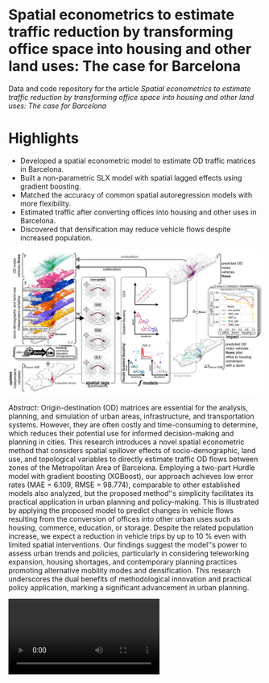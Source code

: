 # **Spatial econometrics to estimate traffic reduction by transforming office space into housing and other land uses: The case for Barcelona**
Data and code repository for the article *Spatial econometrics to estimate traffic reduction by transforming office space into housing and other land uses: The case for Barcelona*

# Highlights
- Developed a spatial econometric model to estimate OD traffic matrices in Barcelona.
- Built a non-parametric SLX model with spatial lagged effects using gradient boosting.
- Matched the accuracy of common spatial autoregression models with more flexibility.
- Estimated traffic after converting offices into housing and other uses in Barcelona.
- Discovered that densification may reduce vehicle flows despite increased population.

![Results](fig_graph_abstr.drawio_v10.jpg)

*Abstract:* Origin-destination (OD) matrices are essential for the analysis, planning, and simulation of urban areas, infrastructure, and transportation systems. However, they are often costly and time-consuming to determine, which reduces their potential use for informed decision-making and planning in cities. This research introduces a novel spatial econometric method that considers spatial spillover effects of socio-demographic, land use, and topological variables to directly estimate traffic OD flows between zones of the Metropolitan Area of Barcelona. Employing a two-part Hurdle model with gradient boosting (XGBoost), our approach achieves low error rates (MAE = 6.109, RMSE = 98.774), comparable to other established models also analyzed, but the proposed method’'s simplicity facilitates its practical application in urban planning and policy-making. This is illustrated by applying the proposed model to predict changes in vehicle flows resulting from the conversion of offices into other urban uses such as housing, commerce, education, or storage. Despite the related population increase, we expect a reduction in vehicle trips by up to 10 % even with limited spatial interventions. Our findings suggest the model’'s power to assess urban trends and policies, particularly in considering teleworking expansion, housing shortages, and contemporary planning practices promoting alternative mobility modes and densification. This research underscores the dual benefits of methodological innovation and practical policy application, marking a significant advancement in urban planning.

<video src="https://github.com/ethz-coss/O2H_BCN/blob/main/BCN_O2H_video_yt.mp4"/>
